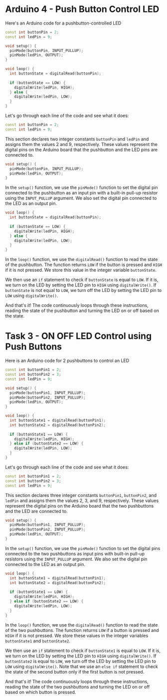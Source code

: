 # Arduino 4 - Push Button Control LED

Here's an Arduino code for a pushbutton-controlled LED

```C++
const int buttonPin = 2;
const int ledPin = 9;

void setup() {
  pinMode(buttonPin, INPUT_PULLUP);
  pinMode(ledPin, OUTPUT);
}

void loop() {
  int buttonState = digitalRead(buttonPin);
  
  if (buttonState == LOW) {
    digitalWrite(ledPin, HIGH);
  } else {
    digitalWrite(ledPin, LOW);
  }
}
```

Let's go through each line of the code and see what it does:

```C++
const int buttonPin = 2;
const int ledPin = 9;
```

This section declares two integer constants `buttonPin` and `ledPin` and assigns them the values 2 and 9, respectively. These values represent the digital pins on the Arduino board that the pushbutton and the LED pins are connected to.

```C++
void setup() {
  pinMode(buttonPin, INPUT_PULLUP);
  pinMode(ledPin, OUTPUT);
}
```

In the `setup()` function, we use the `pinMode()` function to set the digital pin connected to the pushbutton as an input pin with a built-in pull-up resistor using the `INPUT_PULLUP` argument. We also set the digital pin connected to the LED as an output pin.

```C++
void loop() {
  int buttonState = digitalRead(buttonPin);
  
  if (buttonState == LOW) {
    digitalWrite(ledPin, HIGH);
  } else {
    digitalWrite(ledPin, LOW);
  }
}
```

In the `loop()` function, we use the `digitalRead()` function to read the state of the pushbutton. The function returns `LOW` if the button is pressed and `HIGH` if it is not pressed. We store this value in the integer variable `buttonState`.

We then use an `if` statement to check if `buttonState` is equal to `LOW`. If it is, we turn on the LED by setting the LED pin to `HIGH` using `digitalWrite()`. If `buttonState` is not equal to `LOW`, we turn off the LED by setting the LED pin to `LOW` using `digitalWrite()`.

And that's it! The code continuously loops through these instructions, reading the state of the pushbutton and turning the LED on or off based on the state.


# Task 3 - ON OFF LED Control using Push Buttons

Here is an Arduino code for 2 pushbuttons to control an LED

```C++
const int buttonPin1 = 2;
const int buttonPin2 = 3;
const int ledPin = 9;

void setup() {
  pinMode(buttonPin1, INPUT_PULLUP);
  pinMode(buttonPin2, INPUT_PULLUP);
  pinMode(ledPin, OUTPUT);
}

void loop() {
  int buttonState1 = digitalRead(buttonPin1);
  int buttonState2 = digitalRead(buttonPin2);
  
  if (buttonState1 == LOW) {
    digitalWrite(ledPin, HIGH);
  } else if (buttonState2 == LOW) {
    digitalWrite(ledPin, LOW);
  }
}
```

Let's go through each line of the code and see what it does:

```C++
const int buttonPin1 = 2;
const int buttonPin2 = 3;
const int ledPin = 9;
```

This section declares three integer constants `buttonPin1`, `buttonPin2`, and `ledPin` and assigns them the values 2, 3, and 9, respectively. These values represent the digital pins on the Arduino board that the two pushbuttons and the LED are connected to.

```C++
void setup() {
  pinMode(buttonPin1, INPUT_PULLUP);
  pinMode(buttonPin2, INPUT_PULLUP);
  pinMode(ledPin, OUTPUT);
}
```

In the `setup()` function, we use the `pinMode()` function to set the digital pins connected to the two pushbuttons as input pins with built-in pull-up resistors using the `INPUT_PULLUP` argument. We also set the digital pin connected to the LED as an output pin.

```C++
void loop() {
  int buttonState1 = digitalRead(buttonPin1);
  int buttonState2 = digitalRead(buttonPin2);
  
  if (buttonState1 == LOW) {
    digitalWrite(ledPin, HIGH);
  } else if (buttonState2 == LOW) {
    digitalWrite(ledPin, LOW);
  }
}
```

In the `loop()` function, we use the `digitalRead()` function to read the state of the two pushbuttons. The function returns `LOW` if a button is pressed and `HIGH` if it is not pressed. We store these values in the integer variables `buttonState1` and `buttonState2`.

We then use an `if` statement to check if `buttonState1` is equal to `LOW`. If it is, we turn on the LED by setting the LED pin to `HIGH` using `digitalWrite()`. If `buttonState2` is equal to `LOW`, we turn off the LED by setting the LED pin to `LOW` using `digitalWrite()`. Note that we use an `else if` statement to check the state of the second button only if the first button is not pressed.

And that's it! The code continuously loops through these instructions, reading the state of the two pushbuttons and turning the LED on or off based on which button is pressed.
